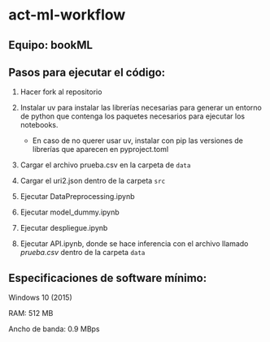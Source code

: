 # act-ml-workflow

## Equipo: bookML

## Pasos para ejecutar el código:

1. Hacer fork al repositorio

2. Instalar uv para instalar las librerías necesarias para generar un entorno de python que contenga los paquetes necesarios para ejecutar los notebooks.

    - En caso de no querer usar uv, instalar con pip las versiones de librerías que aparecen en pyproject.toml

3. Cargar el archivo prueba.csv en la carpeta de `data`

4. Cargar el uri2.json dentro de la carpeta `src`

5. Ejecutar DataPreprocessing.ipynb

6. Ejecutar model_dummy.ipynb

7. Ejecutar despliegue.ipynb

8. Ejecutar API.ipynb, donde se hace inferencia con el archivo llamado *prueba.csv* dentro de la carpeta `data`

## Especificaciones de software mínimo:

Windows 10 (2015)

RAM: 512 MB

Ancho de banda: 0.9 MBps
